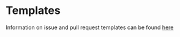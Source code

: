 # Templates

Information on issue and pull request templates can be found [here](https://help.github.com/en/articles/about-issue-and-pull-request-templates)
